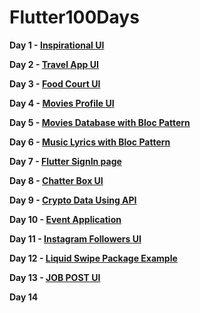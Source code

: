 # Flutter100Days

<b> Day 1 - <a href="https://github.com/RakulAgn/Flutter100Days/tree/main/Flutter_Day_1/inspirationhomeui">Inspirational UI</a></b>

<b> Day 2 - <a href="https://github.com/RakulAgn/Flutter100Days/tree/main/Flutter_Day_2/travelappui">Travel App UI</a></b>

<b> Day 3 - <a href="https://github.com/RakulAgn/Flutter100Days/tree/main/Flutter_Day_3/fooddeli">Food Court UI</a></b>

<b> Day 4 - <a href="https://github.com/RakulAgn/Flutter100Days/tree/main/Flutter_Day_4/moviesprofile">Movies Profile UI</a></b>

<b> Day 5 - <a href="https://github.com/RakulAgn/Flutter100Days/tree/main/Flutter_Day_5/moviesdata">Movies Database with Bloc Pattern</a></b>

<b> Day 6 - <a href="https://github.com/RakulAgn/Flutter100Days/tree/main/Flutter_Day_6/MyFluuter-MusicLyrics">Music Lyrics with Bloc Pattern</a></b>

<b> Day 7 - <a href="https://github.com/RakulAgn/Flutter100Days/tree/main/Flutter_Day_7/loginui">Flutter SignIn page</a></b>

<b> Day 8 - <a href="https://github.com/RakulAgn/Flutter100Days/tree/main/Flutter_Day_8/ChatterBoxUi">Chatter Box UI</a></b>

<b> Day 9 - <a href="https://github.com/RakulAgn/Flutter100Days/tree/main/Flutter_Day_9/cryptodata">Crypto Data Using API</a></b>

<b> Day 10 - <a href="https://github.com/RakulAgn/Flutter100Days/tree/main/Flutter_Day_10/eventsapps">Event Application</a></b>

<b> Day 11 - <a href="https://github.com/RakulAgn/Flutter100Days/tree/main/Flutter_Day_11/instagramfollowerslist">Instagram Followers UI</a></b>

<b> Day 12 - <a href="https://github.com/RakulAgn/Flutter100Days/tree/main/Flutter_Day_12/liquidswipeexample">Liquid Swipe Package Example</a></b>

<b> Day 13 - <a href="https://github.com/RakulAgn/Flutter100Days/tree/main/Flutter_Day_13/jobpost">JOB POST UI</a></b>

<b> Day 14 </b>